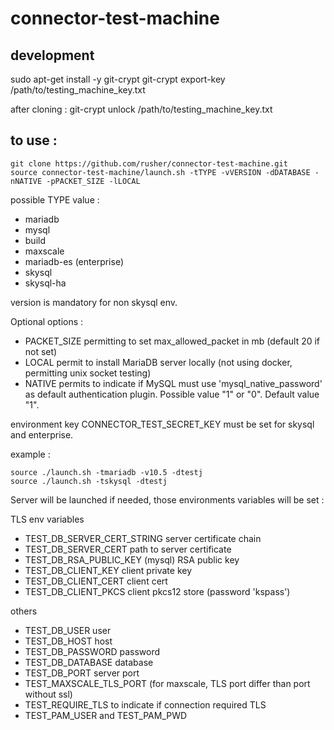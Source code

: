 # connector-test-machine

## development
sudo apt-get install -y git-crypt
git-crypt export-key /path/to/testing_machine_key.txt

after cloning :
git-crypt unlock /path/to/testing_machine_key.txt

## to use : 

```
git clone https://github.com/rusher/connector-test-machine.git
source connector-test-machine/launch.sh -tTYPE -vVERSION -dDATABASE -nNATIVE -pPACKET_SIZE -lLOCAL
```

possible TYPE value : 

* mariadb
* mysql
* build
* maxscale
* mariadb-es (enterprise)  
* skysql
* skysql-ha

version is mandatory for non skysql env.

Optional options : 
* PACKET_SIZE permitting to set max_allowed_packet in mb (default 20 if not set)
* LOCAL permit to install MariaDB server locally (not using docker, permitting unix socket testing)
* NATIVE permits to indicate if MySQL must use 'mysql_native_password' as default authentication plugin. Possible value "1" or "0". Default value "1".


environment key CONNECTOR_TEST_SECRET_KEY must be set for skysql and enterprise. 

example :
```
source ./launch.sh -tmariadb -v10.5 -dtestj
source ./launch.sh -tskysql -dtestj
```

Server will be launched if needed, those environments variables will be set : 

TLS env variables 
* TEST_DB_SERVER_CERT_STRING server certificate chain
* TEST_DB_SERVER_CERT path to server certificate
* TEST_DB_RSA_PUBLIC_KEY (mysql) RSA public key
* TEST_DB_CLIENT_KEY client private key 
* TEST_DB_CLIENT_CERT client cert 
* TEST_DB_CLIENT_PKCS client pkcs12 store (password 'kspass')

others  
* TEST_DB_USER user
* TEST_DB_HOST host
* TEST_DB_PASSWORD password
* TEST_DB_DATABASE database  
* TEST_DB_PORT server port
* TEST_MAXSCALE_TLS_PORT (for maxscale, TLS port differ than port without ssl)
* TEST_REQUIRE_TLS to indicate if connection required TLS
* TEST_PAM_USER and TEST_PAM_PWD 
